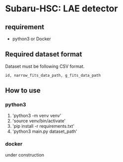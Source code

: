 # Subaru-HSC: LAE detector

## requirement
- python3 or Docker

## Required dataset format
Dataset must be following CSV format.
```csv:dataset format
id, narrow_fits_data_path, g_fits_data_path
```

## How to use
### python3
1. 'python3 -m venv venv'
1. 'source venv/bin/activate'
1. 'pip install -r requirements.txt'
1. 'python3 main.py dataset_path'

### docker
under construction

